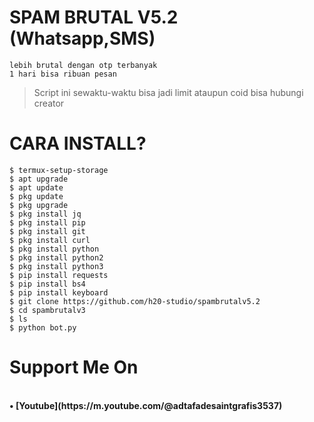 # SPAM BRUTAL V5.2 (Whatsapp,SMS)
```
lebih brutal dengan otp terbanyak
1 hari bisa ribuan pesan
```
> Script ini sewaktu-waktu bisa jadi limit ataupun coid bisa hubungi creator
# CARA INSTALL?
```
$ termux-setup-storage
$ apt upgrade
$ apt update
$ pkg update
$ pkg upgrade
$ pkg install jq
$ pkg install pip
$ pkg install git
$ pkg install curl
$ pkg install python
$ pkg install python2
$ pkg install python3
$ pip install requests
$ pip install bs4
$ pip install keyboard
$ git clone https://github.com/h20-studio/spambrutalv5.2
$ cd spambrutalv3
$ ls
$ python bot.py
```
# Support Me On

<br>
<b>• [Youtube](https://m.youtube.com/@adtafadesaintgrafis3537)</b>
</br>
